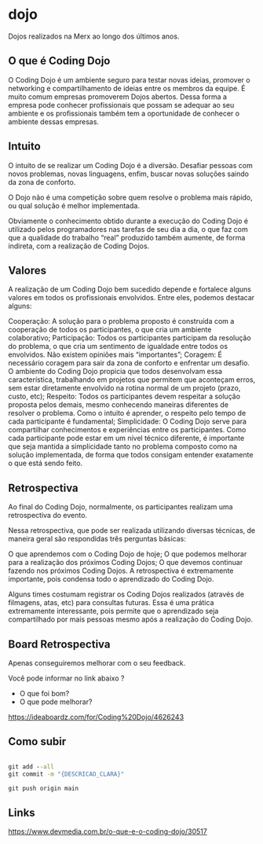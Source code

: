 # dojo

Dojos realizados na Merx ao longo dos últimos anos.

## O que é Coding Dojo

O Coding Dojo é um ambiente seguro para testar novas ideias, promover o networking e compartilhamento de ideias entre os membros da equipe. É muito comum empresas promoverem Dojos abertos. Dessa forma a empresa pode conhecer profissionais que possam se adequar ao seu ambiente e os profissionais também tem a oportunidade de conhecer o ambiente dessas empresas.

## Intuito
O intuito de se realizar um Coding Dojo é a diversão. Desafiar pessoas com novos problemas, novas linguagens, enfim, buscar novas soluções saindo da zona de conforto.

O Dojo não é uma competição sobre quem resolve o problema mais rápido, ou qual solução é melhor implementada.

Obviamente o conhecimento obtido durante a execução do Coding Dojo é utilizado pelos programadores nas tarefas de seu dia a dia, o que faz com que a qualidade do trabalho “real” produzido também aumente, de forma indireta, com a realização de Coding Dojos.

## Valores
A realização de um Coding Dojo bem sucedido depende e fortalece alguns valores em todos os profissionais envolvidos. Entre eles, podemos destacar alguns:

Cooperação: A solução para o problema proposto é construída com a cooperação de todos os participantes, o que cria um ambiente colaborativo;
Participação: Todos os participantes participam da resolução do problema, o que cria um sentimento de igualdade entre todos os envolvidos. Não existem opiniões mais “importantes”;
Coragem: É necessário coragem para sair da zona de conforto e enfrentar um desafio. O ambiente do Coding Dojo propicia que todos desenvolvam essa característica, trabalhando em projetos que permitem que aconteçam erros, sem estar diretamente envolvido na rotina normal de um projeto (prazo, custo, etc);
Respeito: Todos os participantes devem respeitar a solução proposta pelos demais, mesmo conhecendo maneiras diferentes de resolver o problema. Como o intuito é aprender, o respeito pelo tempo de cada participante é fundamental;
Simplicidade: O Coding Dojo serve para compartilhar conhecimentos e experiências entre os participantes. Como cada participante pode estar em um nível técnico diferente, é importante que seja mantida a simplicidade tanto no problema composto como na solução implementada, de forma que todos consigam entender exatamente o que está sendo feito.

## Retrospectiva
Ao final do Coding Dojo, normalmente, os participantes realizam uma retrospectiva do evento.

Nessa retrospectiva, que pode ser realizada utilizando diversas técnicas, de maneira geral são respondidas três perguntas básicas:

O que aprendemos com o Coding Dojo de hoje;
O que podemos melhorar para a realização dos próximos Coding Dojos;
O que devemos continuar fazendo nos próximos Coding Dojos.
A retrospectiva é extremamente importante, pois condensa todo o aprendizado do Coding Dojo.

Alguns times costumam registrar os Coding Dojos realizados (através de filmagens, atas, etc) para consultas futuras. Essa é uma prática extremamente interessante, pois permite que o aprendizado seja compartilhado por mais pessoas mesmo após a realização do Coding Dojo.

## Board Retrospectiva

Apenas conseguiremos melhorar com o seu feedback.

Você pode informar no link abaixo ?

* O que foi bom?
* O que pode melhorar?

https://ideaboardz.com/for/Coding%20Dojo/4626243

## Como subir

```cmd

git add --all
git commit -m "{DESCRICAO_CLARA}"

git push origin main

```



## Links

https://www.devmedia.com.br/o-que-e-o-coding-dojo/30517